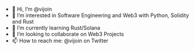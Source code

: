 - 👋 Hi, I’m @vijoin
- 👀 I’m interested in Software Engineering and Web3 with Python, Solidity and Rust
- 🌱 I’m currently learning Rust/Solana
- 💞️ I’m looking to collaborate on Web3 Projects
- 📫 How to reach me: @vijoin on Twitter

<!---
vijoin/vijoin is a ✨ special ✨ repository because its `README.md` (this file) appears on your GitHub profile.
You can click the Preview link to take a look at your changes.
--->
